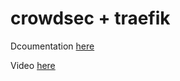 # crowdsec + traefik

Dcoumentation [here](https://docs.technotim.live/posts/NUT-server-guide/)

Video [here](https://www.youtube.com/watch?v=vyBP7wpN72c)